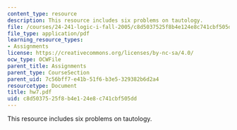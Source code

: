 ```yaml
---
content_type: resource
description: This resource includes six problems on tautology.
file: /courses/24-241-logic-i-fall-2005/c8d5037525f8b4e124e8c741cbf505dd_hw7.pdf
file_type: application/pdf
learning_resource_types:
- Assignments
license: https://creativecommons.org/licenses/by-nc-sa/4.0/
ocw_type: OCWFile
parent_title: Assignments
parent_type: CourseSection
parent_uid: 7c56bff7-e41b-51f6-b3e5-329382b6d2a4
resourcetype: Document
title: hw7.pdf
uid: c8d50375-25f8-b4e1-24e8-c741cbf505dd
---
```

This resource includes six problems on tautology.